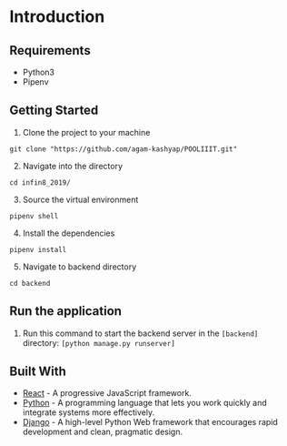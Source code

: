 # Introduction

## Requirements 
* Python3
* Pipenv

## Getting Started
1. Clone the project to your machine
```shell
git clone "https://github.com/agam-kashyap/POOLIIIT.git"
```
2. Navigate into the directory
```shell
cd infin8_2019/
```
3. Source the virtual environment
```shell
pipenv shell
```
4. Install the dependencies
```shell
pipenv install
```
5. Navigate to backend directory
```shell
cd backend
```

## Run the application
1. Run this command to start the backend server in the ```[backend]``` directory: ```[python manage.py runserver]```

## Built With

* [React](https://reactjs.org) - A progressive JavaScript framework.
* [Python](https://www.python.org/) - A programming language that lets you work quickly and integrate systems more effectively.
* [Django](http://djangoproject.org/) - A high-level Python Web framework that encourages rapid development and clean, pragmatic design.


